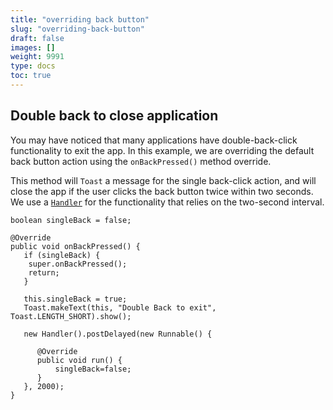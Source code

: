 ```yaml
---
title: "overriding back button"
slug: "overriding-back-button"
draft: false
images: []
weight: 9991
type: docs
toc: true
---
```


## Double back to close application
You may have noticed that many applications have double-back-click functionality to exit the app. In this example, we are overriding the default back button action using the `onBackPressed()` method override. 

This method will `Toast` a message for the single back-click action, and will close the app if the user clicks the back button twice within two seconds. We use a [`Handler`][1] for the functionality that relies on the two-second interval.




    boolean singleBack = false;

    @Override
    public void onBackPressed() {
       if (singleBack) {
        super.onBackPressed();
        return;
       }

       this.singleBack = true;
       Toast.makeText(this, "Double Back to exit", Toast.LENGTH_SHORT).show();

       new Handler().postDelayed(new Runnable() {

          @Override
          public void run() {
              singleBack=false;                       
          }
       }, 2000);
    } 


  [1]: https://www.wikiod.com/android/handler

